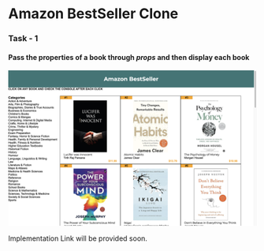 # Amazon BestSeller Clone

### Task - 1

#### Pass the properties of a book through *props* and then display each book

![Amazon BestSeller](./thumbnail.png)

Implementation Link will be provided soon.
